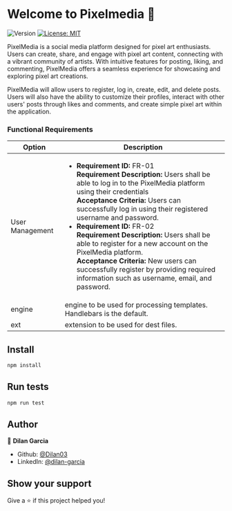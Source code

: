 # Welcome to Pixelmedia 👋
![Version](https://img.shields.io/badge/version-1.0.0-blue.svg?cacheSeconds=2592000)
[![License: MIT](https://img.shields.io/badge/License-MIT-yellow.svg)](#)

PixelMedia is a social media platform designed for pixel art enthusiasts. Users can create, share, and engage with pixel art content, connecting with a vibrant community of artists. With intuitive features for posting, liking, and commenting, PixelMedia offers a seamless experience for showcasing and exploring pixel art creations.

PixelMedia will allow users to register, log in, create, edit, and delete posts. Users will also have the ability to customize their profiles, interact with other users' posts through likes and comments, and create simple pixel art within the application.

### Functional Requirements

| Option | Description |
| ------ | ----------- |
| User Management  | <ul> <li>**Requirement ID:** FR-01 <br> **Requirement Description:** Users shall be able to log in to the PixelMedia platform using their credentials <br>**Acceptance Criteria:** Users can successfully log in using their registered username and password.</li>   <li>**Requirement ID:** FR-02 <br> **Requirement Description:**  Users shall be able to register for a new account on the PixelMedia platform. <br> **Acceptance Criteria:** New users can successfully register by providing required information such as username, email, and password. </li></ul>|
| engine | engine to be used for processing templates. Handlebars is the default. |
| ext    | extension to be used for dest files. |

## Install

```sh
npm install
```

## Run tests

```sh
npm run test
```

## Author

👤 **Dilan Garcia**

* Github: [@Dilan03](https://github.com/Dilan03)
* LinkedIn: [@dilan-garcia](https://linkedin.com/in/dilan-garcia)

## Show your support

Give a ⭐️ if this project helped you!